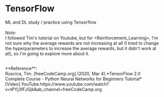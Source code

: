 # TensorFlow
ML and DL study / practice using Tensorflow<br>
<br>
*Note*:<br>
I followed Tim's tutorial on Youtube, but for <Reinforcement_Learning>, I'm not sure why the average rewards are not increasing at all (I tried to change the hyperparameters to increase the average rewards, but it didn't work at all), so I'm going to explore more about it.

<br>
**Reference**:<br>
Ruscica, Tim. [freeCodeCamp.org].(2020, Mar 4).*TensorFlow 2.0 Complete Course - Python Neural Networks for Beginners Tutorial*[Video].YouTube.https://www.youtube.com/watch?v=tPYj3fFJGjk&ab_channel=freeCodeCamp.org

